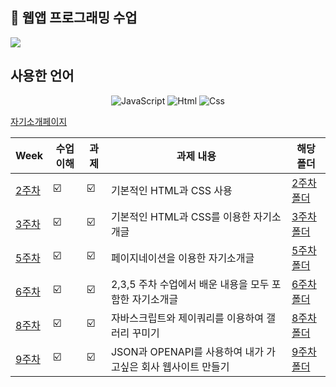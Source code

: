 
##  🍎 웹앱 프로그래밍 수업
 <img src="https://capsule-render.vercel.app/api?type=waving&color=auto&height=200&section=header&text=앱웹개발수업메인페이지&fontSize=40" />

## 사용한 언어
<div align="center">
	<img alt="JavaScript" src ="https://img.shields.io/badge/JavaScriipt-F7DF1E.svg?&style=for-the-badge&logo=JavaScript&logoColor=black"/>
	<img alt="Html" src ="https://img.shields.io/badge/HTML5-E34F26.svg?&style=for-the-badge&logo=HTML5&logoColor=white"/>
	<img alt="Css" src ="https://img.shields.io/badge/CSS3-1572B6.svg?&style=for-the-badge&logo=CSS3&logoColor=white"/>
</div>


 [자기소개페이지](https://wjsrudals411.github.io/Cordova/)

| Week | 수업이해 | 과제 |과제 내용 | 해당 폴더 | 
| ------ | -- | -- |----------- | -----|
| [2주차](https://wjsrudals411.github.io/Cordova/week2/) | ☑️ | ☑️ | 기본적인 HTML과 CSS 사용 | [2주차 폴더](https://github.com/wjsrudals411/Cordova/tree/main/week2)
| [3주차](https://wjsrudals411.github.io/Cordova/week3/sourcecode/index.html) | ☑️ | ☑️ | 기본적인 HTML과 CSS를 이용한 자기소개글 | [3주차 폴더](https://github.com/wjsrudals411/Cordova/tree/main/week3)
| [5주차](https://wjsrudals411.github.io/Cordova/week5/report5) | ☑️ | ☑️ | 페이지네이션을 이용한 자기소개글 |[5주차 폴더](https://github.com/wjsrudals411/Cordova/tree/main/week5)
| [6주차](https://wjsrudals411.github.io/Cordova/week6/10_12)| ☑️ | ☑️ | 2,3,5 주차 수업에서 배운 내용을 모두 포함한 자기소개글 | [6주차 폴더](https://github.com/wjsrudals411/Cordova/tree/main/week6)
| [8주차](https://wjsrudals411.github.io/Cordova/week8/10_12)| ☑️ | ☑️ | 자바스크립트와 제이쿼리를 이용하여 갤러리 꾸미기 | [8주차 폴더](https://github.com/wjsrudals411/Cordova/tree/main/week8)
| [9주차](https://wjsrudals411.github.io/Cordova/week9/10_12)| ☑️ | ☑️ | JSON과 OPENAPI를 사용하여 내가 가고싶은 회사 웹사이트 만들기 | [9주차 폴더](https://github.com/wjsrudals411/Cordova/tree/main/week9)
